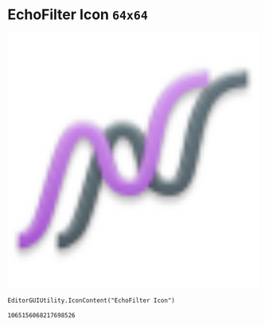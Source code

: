 # EchoFilter Icon `64x64`
<img src="/img/EchoFilter%20Icon.png" width=512 height=512>

``` CSharp
EditorGUIUtility.IconContent("EchoFilter Icon")
```
```
1065156068217698526
```
